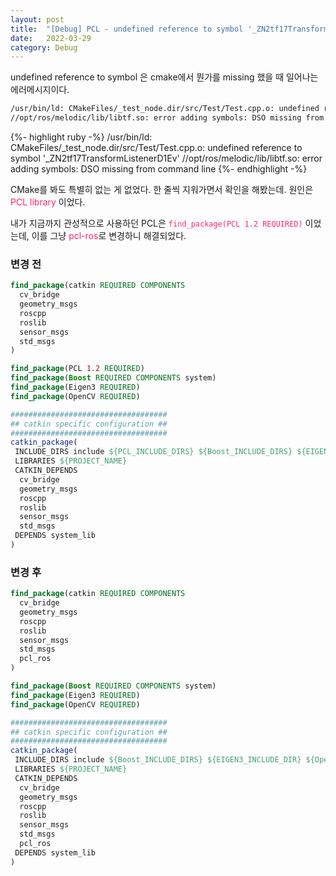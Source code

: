 ```yaml
---
layout: post
title:  "[Debug] PCL - undefined reference to symbol '_ZN2tf17TransformListenerD1Ev']?"
date:   2022-03-29
category: Debug
---
```


undefined reference to symbol 은 cmake에서 뭔가를 missing 했을 때 일어나는 에러메시지이다.

```bash
/usr/bin/ld: CMakeFiles/_test_node.dir/src/Test/Test.cpp.o: undefined reference to symbol '_ZN2tf17TransformListenerD1Ev'
//opt/ros/melodic/lib/libtf.so: error adding symbols: DSO missing from command line
```

{%- highlight ruby -%}
/usr/bin/ld: CMakeFiles/_test_node.dir/src/Test/Test.cpp.o: undefined reference to symbol '_ZN2tf17TransformListenerD1Ev'
//opt/ros/melodic/lib/libtf.so: error adding symbols: DSO missing from command line
{%- endhighlight -%}

CMake를 봐도 특별히 없는 게 없었다. 
한 줄씩 지워가면서 확인을 해봤는데. 원인은 <span style="color:#f92672">PCL library</span> 이었다.

내가 지금까지 관성적으로 사용하던 PCL은 <span style="color:#f92672">`find_package(PCL 1.2 REQUIRED)`</span> 이었는데, 이를 그냥 <span style="color:#f92672">pcl-ros</span>로 변경하니 해결되었다.


### 변경 전
```cmake
find_package(catkin REQUIRED COMPONENTS
  cv_bridge
  geometry_msgs
  roscpp
  roslib
  sensor_msgs
  std_msgs
)

find_package(PCL 1.2 REQUIRED)
find_package(Boost REQUIRED COMPONENTS system)
find_package(Eigen3 REQUIRED)
find_package(OpenCV REQUIRED)

###################################
## catkin specific configuration ##
###################################
catkin_package(
 INCLUDE_DIRS include ${PCL_INCLUDE_DIRS} ${Boost_INCLUDE_DIRS} ${EIGEN3_INCLUDE_DIR} ${OpenCV_INCLUDE_DIRS}
 LIBRARIES ${PROJECT_NAME}
 CATKIN_DEPENDS 
  cv_bridge 
  geometry_msgs 
  roscpp 
  roslib 
  sensor_msgs 
  std_msgs
 DEPENDS system_lib
)
```
### 변경 후
```cmake
find_package(catkin REQUIRED COMPONENTS
  cv_bridge
  geometry_msgs
  roscpp
  roslib
  sensor_msgs
  std_msgs
  pcl_ros
)

find_package(Boost REQUIRED COMPONENTS system)
find_package(Eigen3 REQUIRED)
find_package(OpenCV REQUIRED)

###################################
## catkin specific configuration ##
###################################
catkin_package(
 INCLUDE_DIRS include ${Boost_INCLUDE_DIRS} ${EIGEN3_INCLUDE_DIR} ${OpenCV_INCLUDE_DIRS}
 LIBRARIES ${PROJECT_NAME}
 CATKIN_DEPENDS 
  cv_bridge 
  geometry_msgs 
  roscpp 
  roslib 
  sensor_msgs 
  std_msgs
  pcl_ros
 DEPENDS system_lib
)
```